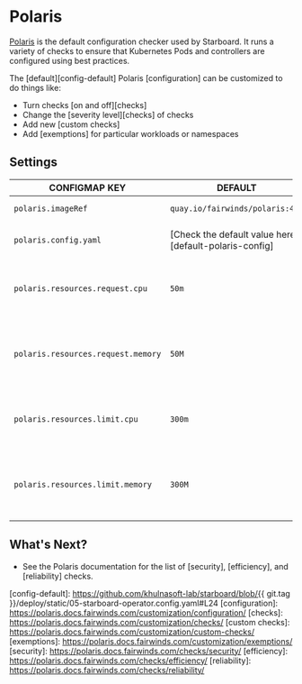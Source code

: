 # Polaris

[Polaris] is the default configuration checker used by Starboard. It runs a variety of checks to ensure that Kubernetes
Pods and controllers are configured using best practices.

The [default][config-default] Polaris [configuration] can be customized to do things like:

- Turn checks [on and off][checks]
- Change the [severity level][checks] of checks
- Add new [custom checks]
- Add [exemptions] for particular workloads or namespaces

## Settings

| CONFIGMAP KEY                      | DEFAULT                                                | DESCRIPTION                                                       |
|------------------------------------|--------------------------------------------------------|-------------------------------------------------------------------|
| `polaris.imageRef`                 | `quay.io/fairwinds/polaris:4.2`                        | Polaris image reference                                           |
| `polaris.config.yaml`              | [Check the default value here][default-polaris-config] | Polaris configuration file                                        |
| `polaris.resources.request.cpu`    | `50m`                                                  | The minimum amount of CPU required to run Polaris scanner pod.    |
| `polaris.resources.request.memory` | `50M`                                                  | The minimum amount of memory required to run Polaris scanner pod. |
| `polaris.resources.limit.cpu`      | `300m`                                                 | The maximum amount of CPU allowed to run Polaris scanner pod.     |
| `polaris.resources.limit.memory`   | `300M`                                                 | The maximum amount of memory allowed to run polaris scanner pod.  |

## What's Next?

- See the Polaris documentation for the list of [security], [efficiency], and [reliability] checks.

[Polaris]: https://github.com/FairwindsOps/polaris
[config-default]: https://github.com/khulnasoft-lab/starboard/blob/{{ git.tag }}/deploy/static/05-starboard-operator.config.yaml#L24
[configuration]: https://polaris.docs.fairwinds.com/customization/configuration/
[checks]: https://polaris.docs.fairwinds.com/customization/checks/
[custom checks]: https://polaris.docs.fairwinds.com/customization/custom-checks/
[exemptions]: https://polaris.docs.fairwinds.com/customization/exemptions/
[security]: https://polaris.docs.fairwinds.com/checks/security/
[efficiency]: https://polaris.docs.fairwinds.com/checks/efficiency/
[reliability]: https://polaris.docs.fairwinds.com/checks/reliability/
